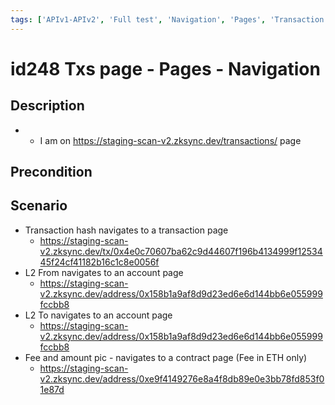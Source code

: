 ```yaml
---
tags: ['APIv1-APIv2', 'Full test', 'Navigation', 'Pages', 'Transaction', 'Automated']
---
```


# id248 Txs page - Pages - Navigation

## Description
  - - I am on https://staging-scan-v2.zksync.dev/transactions/ page

## Precondition


## Scenario
- Transaction hash navigates to a transaction page
    - https://staging-scan-v2.zksync.dev/tx/0x4e0c70607ba62c9d44607f196b4134999f1253445f24cf41182b16c1c8e0056f
- L2 From navigates to an account page
    - https://staging-scan-v2.zksync.dev/address/0x158b1a9af8d9d23ed6e6d144bb6e055999fccbb8
- L2 To navigates to an account page
    - https://staging-scan-v2.zksync.dev/address/0x158b1a9af8d9d23ed6e6d144bb6e055999fccbb8
- Fee and amount pic - navigates to a contract page (Fee in ETH only)
    - https://staging-scan-v2.zksync.dev/address/0xe9f4149276e8a4f8db89e0e3bb78fd853f01e87d
